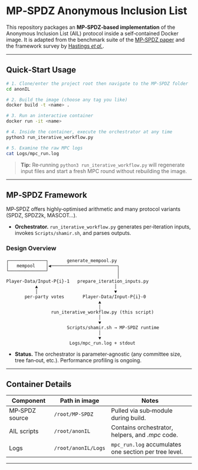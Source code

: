 # MP‑SPDZ Anonymous Inclusion List

This repository packages an **MP‑SPDZ‑based implementation** of the Anonymous Inclusion List (AIL) protocol inside a self‑contained Docker image.  It is adapted from the benchmark suite of the [MP‑SPDZ paper](https://eprint.iacr.org/2020/521) and the framework survey by [Hastings *et al.*](https://github.com/MPC-SOK/frameworks).

---

## Quick‑Start Usage

```bash
# 1. Clone/enter the project root then navigate to the MP‑SPDZ folder
cd anonIL

# 2. Build the image (choose any tag you like)
docker build -t <name> .

# 3. Run an interactive container
docker run -it <name>

# 4. Inside the container, execute the orchestrator at any time
python3 run_iterative_workflow.py

# 5. Examine the raw MPC logs
cat Logs/mpc_run.log
```

> **Tip:** Re‑running `python3 run_iterative_workflow.py` will regenerate input files and start a fresh MPC round without rebuilding the image.

---

## MP‑SPDZ Framework

MP‑SPDZ offers highly‑optimised arithmetic and many protocol variants (SPDZ, SPDZ2k, MASCOT…).

* **Orchestrator.** `run_iterative_workflow.py` generates per‑iteration inputs, invokes `Scripts/shamir.sh`, and parses outputs.

### Design Overview

```text
┌──────────────┐       generate_mempool.py
│   mempool    │◀─────────────────────────┐
└──────────────┘                          │
                                          │
Player-Data/Input-P{i}-1   prepare_iteration_inputs.py
           ▲                             │
           │                             ▼
       per‑party votes       Player-Data/Input-P{i}-0
                                   ▲
                                   │
                 run_iterative_workflow.py (this script)
                                   │
                                   ▼
                       Scripts/shamir.sh → MP‑SPDZ runtime
                                   │
                                   ▼
                        Logs/mpc_run.log + stdout
```

* **Status.** The orchestrator is parameter‑agnostic (any committee size, tree fan‑out, etc.).  Performance profiling is ongoing.

---

## Container Details

| Component      | Path in image       | Notes                                                 |
| -------------- | ------------------- | ----------------------------------------------------- |
| MP‑SPDZ source | `/root/MP-SPDZ`     | Pulled via sub‑module during build.                   |
| AIL scripts    | `/root/anonIL`      | Contains orchestrator, helpers, and *.mpc* code.      |
| Logs           | `/root/anonIL/Logs` | `mpc_run.log` accumulates one section per tree level. |

---

